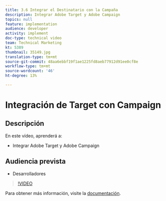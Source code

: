 ```yaml
---
title: 3.6 Integrar el Destinatario con la Campaña
description: Integrar Adobe Target y Adobe Campaign
topics: null
feature: implementation
audience: developer
activity: implement
doc-type: technical video
team: Technical Marketing
kt: 5389
thumbnail: 35149.jpg
translation-type: tm+mt
source-git-commit: 48aa6ebbf19f1ae1225fd8aeb77912d91ee0cf8e
workflow-type: tm+mt
source-wordcount: '46'
ht-degree: 13%

---
```



# Integración de Target con Campaign

## Descripción

En este vídeo, aprenderá a:

* Integrar Adobe Target y Adobe Campaign

## Audiencia prevista

* Desarrolladores

>[!VIDEO](https://video.tv.adobe.com/v/35149/?quality=12)

Para obtener más información, visite la [documentación](https://docs.adobe.com/content/help/en/target/using/integrate/campaign-and-target.html).
